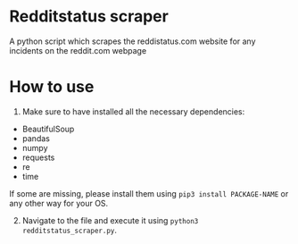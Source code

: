 # Redditstatus scraper
A python script which scrapes the reddistatus.com website for any incidents on the reddit.com webpage

# How to use

1. Make sure to have installed all the necessary dependencies:

- BeautifulSoup
- pandas
- numpy
- requests
- re
- time

If some are missing, please install them using `pip3 install PACKAGE-NAME` or any other way for your OS.

2. Navigate to the file and execute it using `python3 redditstatus_scraper.py`.
